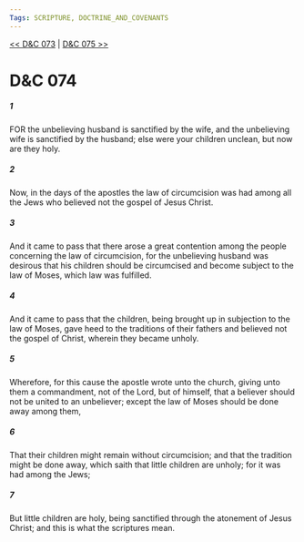 ```yaml
---
Tags: SCRIPTURE, DOCTRINE_AND_COVENANTS
---
```


[<< D&C 073](DOCTRINE_AND_COVENANTS/D&C_073.md) | [D&C 075 >>](DOCTRINE_AND_COVENANTS/D&C_075.md)

# D&C 074

##### 1

FOR the unbelieving husband is sanctified by the wife, and the unbelieving wife is sanctified by the husband; else were your children unclean, but now are they holy.

##### 2

Now, in the days of the apostles the law of circumcision was had among all the Jews who believed not the gospel of Jesus Christ.

##### 3

And it came to pass that there arose a great contention among the people concerning the law of circumcision, for the unbelieving husband was desirous that his children should be circumcised and become subject to the law of Moses, which law was fulfilled.

##### 4

And it came to pass that the children, being brought up in subjection to the law of Moses, gave heed to the traditions of their fathers and believed not the gospel of Christ, wherein they became unholy.

##### 5

Wherefore, for this cause the apostle wrote unto the church, giving unto them a commandment, not of the Lord, but of himself, that a believer should not be united to an unbeliever; except the law of Moses should be done away among them,

##### 6

That their children might remain without circumcision; and that the tradition might be done away, which saith that little children are unholy; for it was had among the Jews;

##### 7

But little children are holy, being sanctified through the atonement of Jesus Christ; and this is what the scriptures mean.
